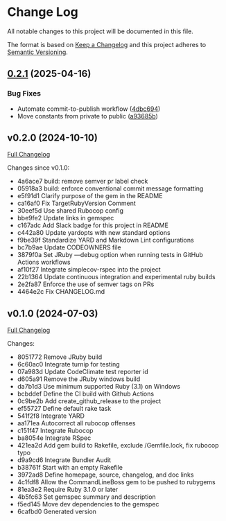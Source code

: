 # Change Log

All notable changes to this project will be documented in this file.

The format is based on [Keep a Changelog](https://keepachangelog.com/en/1.0.0/)
and this project adheres to [Semantic Versioning](https://semver.org/spec/v2.0.0.html).

## [0.2.1](https://github.com/main-branch/command_line_boss/compare/v0.2.0...v0.2.1) (2025-04-16)


### Bug Fixes

* Automate commit-to-publish workflow ([4dbc694](https://github.com/main-branch/command_line_boss/commit/4dbc6946860cc9d8934287226adea335ae78deea))
* Move constants from private to public ([a93685b](https://github.com/main-branch/command_line_boss/commit/a93685b167eaca8be60c57861af1168f033687d4))

## v0.2.0 (2024-10-10)

[Full Changelog](https://github.com/main-branch/command_line_boss/compare/v0.1.0..v0.2.0)

Changes since v0.1.0:

* 4a6ace7 build: remove semver pr label check
* 05918a3 build: enforce conventional commit message formatting
* e5f91d1 Clarify purpose of the gem in the README
* ca16af0 Fix TargetRubyVersion Comment
* 30eef5d Use shared Rubocop config
* bbe9fe2 Update links in gemspec
* c167adc Add Slack badge for this project in README
* c442a80 Update yardopts with new standard options
* f9be39f Standardize YARD and Markdown Lint configurations
* bc7b9ae Update CODEOWNERS file
* 3879f0a Set JRuby —debug option when running tests in GitHub Actions workflows
* af10f27 Integrate simplecov-rspec into the project
* 22b1364 Update continuous integration and experimental ruby builds
* 2e2fa87 Enforce the use of semver tags on PRs
* 4464e2c Fix CHANGELOG.md

## v0.1.0 (2024-07-03)

[Full Changelog](https://github.com/main-branch/command_line_boss/compare/6cafbd0..v0.1.0)

Changes:

* 8051772 Remove JRuby build
* 6c60ac0 Integrate turnip for testing
* 07a983d Update CodeClimate test reporter id
* d605a91 Remove the JRuby windows build
* da7b1d3 Use minimum supported Ruby (3.1) on Windows
* bcbddef Define the CI build with Github Actions
* 0c9be2b Add create_github_release to the project
* ef55727 Define default rake task
* 541f2f8 Integrate YARD
* aa171ea Autocorrect all rubocop offenses
* c151f47 Integrate Rubocop
* ba8054e Integrate RSpec
* 421ea2d Add gem build to Rakefile, exclude /Gemfile.lock, fix rubocop typo
* d9a9cd6 Integrate Bundler Audit
* b38761f Start with an empty Rakefile
* 3972ad8 Define homepage, source, changelog, and doc links
* 4c1fdf8 Allow the CommandLineBoss gem to be pushed to rubygems
* 81ea3e2 Require Ruby 3.1.0 or later
* 4b5fc63 Set gemspec summary and description
* f5ed145 Move dev dependencies to the gemspec
* 6cafbd0 Generated version
